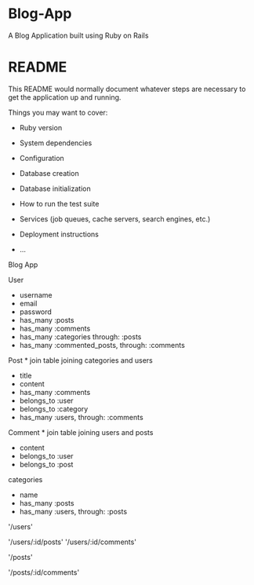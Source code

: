 # Blog-App
A Blog Application built using Ruby on Rails

# README

This README would normally document whatever steps are necessary to get the
application up and running.

Things you may want to cover:

* Ruby version

* System dependencies

* Configuration

* Database creation

* Database initialization

* How to run the test suite

* Services (job queues, cache servers, search engines, etc.)

* Deployment instructions

* ...





Blog App


User
 - username
 - email
 - password
 - has_many :posts
 - has_many :comments
 - has_many :categories through: :posts
 - has_many :commented_posts, through: :comments


Post   * join table joining categories and users
 - title
 - content
 - has_many :comments
 - belongs_to :user
 - belongs_to :category
 - has_many :users, through: :comments 



Comment * join table joining users and posts
 - content
 - belongs_to :user
 - belongs_to :post


categories
 - name
 - has_many :posts
 - has_many :users, through: :posts



'/users'

'/users/:id/posts'
'/users/:id/comments'


'/posts'

'/posts/:id/comments'

